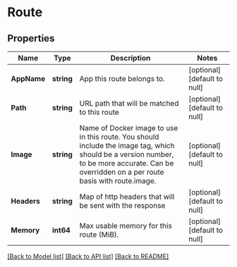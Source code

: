 # Route

## Properties
Name | Type | Description | Notes
------------ | ------------- | ------------- | -------------
**AppName** | **string** | App this route belongs to. | [optional] [default to null]
**Path** | **string** | URL path that will be matched to this route | [optional] [default to null]
**Image** | **string** | Name of Docker image to use in this route. You should include the image tag, which should be a version number, to be more accurate. Can be overridden on a per route basis with route.image. | [optional] [default to null]
**Headers** | **string** | Map of http headers that will be sent with the response | [optional] [default to null]
**Memory** | **int64** | Max usable memory for this route (MiB). | [optional] [default to null]

[[Back to Model list]](../README.md#documentation-for-models) [[Back to API list]](../README.md#documentation-for-api-endpoints) [[Back to README]](../README.md)


